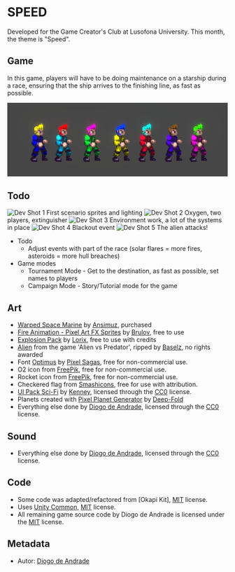 # SPEED

Developed for the Game Creator's Club at Lusofona University.
This month, the theme is "Speed". 

## Game

In this game, players will have to be doing maintenance on a starship during a race, ensuring that the ship arrives to the finishing line, as fast as possible.

![Customization](Screenshots/screen01.jpg)

## Todo

![Dev Shot 1](Screenshots/screen02.png)
First scenario sprites and lighting
![Dev Shot 2](Screenshots/screen03.png)
Oxygen, two players, extinguisher
![Dev Shot 3](Screenshots/screen04.png)
Environment work, a lot of the systems in place
![Dev Shot 4](Screenshots/screen05.png)
Blackout event
![Dev Shot 5](Screenshots/screen06.png)
The alien attacks!

- Todo
  - Adjust events with part of the race (solar flares = more fires, asteroids = more hull breaches)
- Game modes
  - Tournament Mode - Get to the destination, as fast as possible, set names to players
  - Campaign Mode - Story/Tutorial mode for the game

## Art

- [Warped Space Marine](https://ansimuz.itch.io/warped-space-marine) by [Ansimuz](https://ansimuz.itch.io/), purchased
- [Fire Animation - Pixel Art FX Sprites](https://brullov.itch.io/fire-animation) by [Brulov](https://brullov.itch.io/), free to use
- [Explosion Pack](https://lorix.itch.io/explosion-pack) by [Lorix](https://lorix.itch.io/), free to use with credits
- [Alien](https://www.spriters-resource.com/arcade/alienvspredator/sheet/21042/) from the game 'Alien vs Predator', ripped by [Baselz](https://www.spriters-resource.com/submitter/Baselz/), no rights awarded
- Font [Optimus](https://www.dafont.com/pt/optimus.font) by [Pixel Sagas](https://www.dafont.com/pt/pixel-sagas.d32), free for non-commercial use.
- O2 icon from [FreePik](https://www.freepik.com/), free for non-commercial use.
- Rocket icon from [FreePik](https://www.freepik.com/), free for non-commercial use.
- Checkered flag from [Smashicons](https://smashicons.com/), free for use with attribution.
- [UI Pack Sci-Fi](https://kenney.nl/assets/ui-pack-sci-fi) by [Kenney](https://kenney.nl), licensed through the [CC0] license.
- Planets created with [Pixel Planet Generator](https://deep-fold.itch.io/pixel-planet-generator) by [Deep-Fold](https://deep-fold.itch.io/)
- Everything else done by [Diogo de Andrade], licensed through the [CC0] license.

## Sound

- Everything else done by [Diogo de Andrade], licensed through the [CC0] license.

## Code

- Some code was adapted/refactored from [Okapi Kit], [MIT] license.
- Uses [Unity Common], [MIT] license.
- All remaining game source code by Diogo de Andrade is licensed under the [MIT] license.

## Metadata

- Autor: [Diogo de Andrade]

[Diogo de Andrade]:https://github.com/DiogoDeAndrade
[CC0]:https://creativecommons.org/publicdomain/zero/1.0/
[CC-BY 3.0]:https://creativecommons.org/licenses/by/3.0/
[CC-BY-SA 4.0]:http://creativecommons.org/licenses/by-sa/4.0/
[CC-BY 4.0]:https://creativecommons.org/licenses/by/4.0/
[OkapiKit]:https://github.com/VideojogosLusofona/OkapiKit
[Unity Common]:https://github.com/DiogoDeAndrade/UnityCommon
[MIT]:LICENSE
